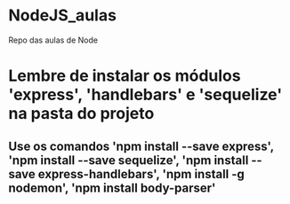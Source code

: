 # NodeJS_aulas
Repo das aulas de Node

# Lembre de instalar os módulos 'express', 'handlebars' e 'sequelize' na pasta do projeto
## Use os comandos 'npm install --save express', 'npm install --save sequelize', 'npm install --save express-handlebars', 'npm install -g nodemon', 'npm install body-parser'
